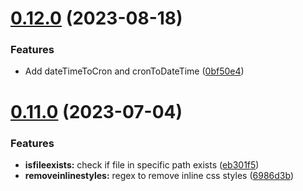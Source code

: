 # [0.12.0](https://github.com/victory-sokolov/utils/compare/v0.11.0...v0.12.0) (2023-08-18)


### Features

* Add dateTimeToCron and cronToDateTime ([0bf50e4](https://github.com/victory-sokolov/utils/commit/0bf50e4e792eb4cb4fe9715d1ed5a7a64752d549))

# [0.11.0](https://github.com/victory-sokolov/utils/compare/v0.10.0...v0.11.0) (2023-07-04)


### Features

* **isfileexists:** check if file in specific path exists ([eb301f5](https://github.com/victory-sokolov/utils/commit/eb301f51624ddb5ab7d0112df3d9ae83b139c418))
* **removeinlinestyles:** regex to remove inline css styles ([6986d3b](https://github.com/victory-sokolov/utils/commit/6986d3b0ad852039be69fa564080c5d037cd70f9))
